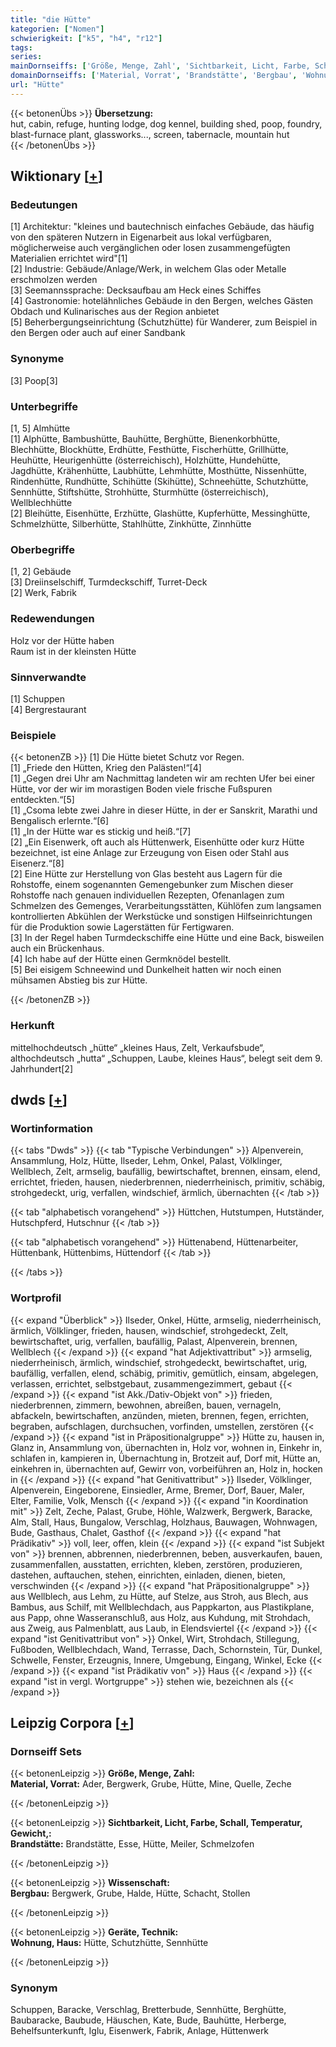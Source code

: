 ```yaml
---
title: "die Hütte"
kategorien: ["Nomen"]
schwierigkeit: ["k5", "h4", "r12"]
tags:
series:
mainDornseiffs: ['Größe, Menge, Zahl', 'Sichtbarkeit, Licht, Farbe, Schall, Temperatur, Gewicht,', 'Wissenschaft', 'Geräte, Technik']
domainDornseiffs: ['Material, Vorrat', 'Brandstätte', 'Bergbau', 'Wohnung, Haus']
url: "Hütte"
---
```


{{< betonenÜbs >}}
**Übersetzung:**  
hut, cabin, refuge, hunting lodge, dog kennel, building shed, poop, foundry, blast-furnace plant, glassworks..., screen, tabernacle, mountain hut  
{{< /betonenÜbs >}}

## Wiktionary [[+](https://de.wiktionary.org/wiki/Hütte)]

### Bedeutungen
[1] Architektur: "kleines und bautechnisch einfaches Gebäude, das häufig von den späteren Nutzern in Eigenarbeit aus lokal verfügbaren, möglicherweise auch vergänglichen oder losen zusammengefügten Materialien errichtet wird"[1]  
[2] Industrie: Gebäude/Anlage/Werk, in welchem Glas oder Metalle erschmolzen werden  
[3] Seemannssprache: Decksaufbau am Heck eines Schiffes  
[4] Gastronomie: hotelähnliches Gebäude in den Bergen, welches Gästen Obdach und Kulinarisches aus der Region anbietet  
[5] Beherbergungseinrichtung (Schutzhütte) für Wanderer, zum Beispiel in den Bergen oder auch auf einer Sandbank  

### Synonyme
[3] Poop[3]  

### Unterbegriffe
[1, 5]  Almhütte  
[1] Alphütte, Bambushütte, Bauhütte, Berghütte, Bienenkorbhütte, Blechhütte, Blockhütte, Erdhütte, Festhütte, Fischerhütte, Grillhütte, Heuhütte, Heurigenhütte (österreichisch), Holzhütte, Hundehütte, Jagdhütte, Krähenhütte, Laubhütte, Lehmhütte, Mosthütte, Nissenhütte, Rindenhütte, Rundhütte, Schihütte (Skihütte), Schneehütte, Schutzhütte, Sennhütte, Stiftshütte, Strohhütte, Sturmhütte (österreichisch), Wellblechhütte  
[2] Bleihütte, Eisenhütte, Erzhütte, Glashütte, Kupferhütte, Messinghütte, Schmelzhütte, Silberhütte, Stahlhütte, Zinkhütte, Zinnhütte  

### Oberbegriffe
[1, 2] Gebäude  
[3] Dreiinselschiff, Turmdeckschiff, Turret-Deck  
[2] Werk, Fabrik  

### Redewendungen
Holz vor der Hütte haben  
Raum ist in der kleinsten Hütte  

### Sinnverwandte
[1] Schuppen  
[4] Bergrestaurant  

### Beispiele
{{< betonenZB >}}
[1] Die Hütte bietet Schutz vor Regen.  
[1] „Friede den Hütten, Krieg den Palästen!“[4]  
[1] „Gegen drei Uhr am Nachmittag landeten wir am rechten Ufer bei einer Hütte, vor der wir im morastigen Boden viele frische Fußspuren entdeckten.“[5]  
[1] „Csoma lebte zwei Jahre in dieser Hütte, in der er Sanskrit, Marathi und Bengalisch erlernte.“[6]  
[1] „In der Hütte war es stickig und heiß.“[7]  
[2] „Ein Eisenwerk, oft auch als Hüttenwerk, Eisenhütte oder kurz Hütte bezeichnet, ist eine Anlage zur Erzeugung von Eisen oder Stahl aus Eisenerz.“[8]  
[2] Eine Hütte zur Herstellung von Glas besteht aus Lagern für die Rohstoffe, einem sogenannten Gemengebunker zum Mischen dieser Rohstoffe nach genauen individuellen Rezepten, Ofenanlagen zum Schmelzen des Gemenges, Verarbeitungsstätten, Kühlöfen zum langsamen kontrollierten Abkühlen der Werkstücke und sonstigen Hilfseinrichtungen für die Produktion sowie Lagerstätten für Fertigwaren.  
[3] In der Regel haben Turmdeckschiffe eine Hütte und eine Back, bisweilen auch ein Brückenhaus.  
[4] Ich habe auf der Hütte einen Germknödel bestellt.  
[5] Bei eisigem Schneewind und Dunkelheit hatten wir noch einen mühsamen Abstieg bis zur Hütte.  

{{< /betonenZB >}}
### Herkunft
mittelhochdeutsch „hütte“ „kleines Haus, Zelt, Verkaufsbude“, althochdeutsch „hutta“ „Schuppen, Laube, kleines Haus“, belegt seit dem 9. Jahrhundert[2]  



## dwds [[+](https://www.dwds.de/wb/Hütte)]

### Wortinformation
{{< tabs "Dwds" >}}
{{< tab "Typische Verbindungen" >}}
Alpenverein, Ansammlung, Holz, Hütte, Ilseder, Lehm, Onkel, Palast, Völklinger, Wellblech, Zelt, armselig, baufällig, bewirtschaftet, brennen, einsam, elend, errichtet, frieden, hausen, niederbrennen, niederrheinisch, primitiv, schäbig, strohgedeckt, urig, verfallen, windschief, ärmlich, übernachten
{{< /tab >}}

{{< tab "alphabetisch vorangehend" >}}
Hüttchen, Hutstumpen, Hutständer, Hutschpferd, Hutschnur
{{< /tab >}}

{{< tab "alphabetisch vorangehend" >}}
Hüttenabend, Hüttenarbeiter, Hüttenbank, Hüttenbims, Hüttendorf
{{< /tab >}}

{{< /tabs >}}

### Wortprofil
{{< expand "Überblick" >}} Ilseder, Onkel, Hütte, armselig, niederrheinisch, ärmlich, Völklinger, frieden, hausen, windschief, strohgedeckt, Zelt, bewirtschaftet, urig, verfallen, baufällig, Palast, Alpenverein, brennen, Wellblech {{< /expand >}}
{{< expand "hat Adjektivattribut" >}} armselig, niederrheinisch, ärmlich, windschief, strohgedeckt, bewirtschaftet, urig, baufällig, verfallen, elend, schäbig, primitiv, gemütlich, einsam, abgelegen, verlassen, errichtet, selbstgebaut, zusammengezimmert, gebaut {{< /expand >}}
{{< expand "ist Akk./Dativ-Objekt von" >}} frieden, niederbrennen, zimmern, bewohnen, abreißen, bauen, vernageln, abfackeln, bewirtschaften, anzünden, mieten, brennen, fegen, errichten, begraben, aufschlagen, durchsuchen, vorfinden, umstellen, zerstören {{< /expand >}}
{{< expand "ist in Präpositionalgruppe" >}} Hütte zu, hausen in, Glanz in, Ansammlung von, übernachten in, Holz vor, wohnen in, Einkehr in, schlafen in, kampieren in, Übernachtung in, Brotzeit auf, Dorf mit, Hütte an, einkehren in, übernachten auf, Gewirr von, vorbeiführen an, Holz in, hocken in {{< /expand >}}
{{< expand "hat Genitivattribut" >}} Ilseder, Völklinger, Alpenverein, Eingeborene, Einsiedler, Arme, Bremer, Dorf, Bauer, Maler, Elter, Familie, Volk, Mensch {{< /expand >}}
{{< expand "in Koordination mit" >}} Zelt, Zeche, Palast, Grube, Höhle, Walzwerk, Bergwerk, Baracke, Alm, Stall, Haus, Bungalow, Verschlag, Holzhaus, Bauwagen, Wohnwagen, Bude, Gasthaus, Chalet, Gasthof {{< /expand >}}
{{< expand "hat Prädikativ" >}} voll, leer, offen, klein {{< /expand >}}
{{< expand "ist Subjekt von" >}} brennen, abbrennen, niederbrennen, beben, ausverkaufen, bauen, zusammenfallen, ausstatten, errichten, kleben, zerstören, produzieren, dastehen, auftauchen, stehen, einrichten, einladen, dienen, bieten, verschwinden {{< /expand >}}
{{< expand "hat Präpositionalgruppe" >}} aus Wellblech, aus Lehm, zu Hütte, auf Stelze, aus Stroh, aus Blech, aus Bambus, aus Schilf, mit Wellblechdach, aus Pappkarton, aus Plastikplane, aus Papp, ohne Wasseranschluß, aus Holz, aus Kuhdung, mit Strohdach, aus Zweig, aus Palmenblatt, aus Laub, in Elendsviertel {{< /expand >}}
{{< expand "ist Genitivattribut von" >}} Onkel, Wirt, Strohdach, Stillegung, Fußboden, Wellblechdach, Wand, Terrasse, Dach, Schornstein, Tür, Dunkel, Schwelle, Fenster, Erzeugnis, Innere, Umgebung, Eingang, Winkel, Ecke {{< /expand >}}
{{< expand "ist Prädikativ von" >}} Haus {{< /expand >}}
{{< expand "ist in vergl. Wortgruppe" >}} stehen wie, bezeichnen als {{< /expand >}}

## Leipzig Corpora [[+](https://corpora.uni-leipzig.de/en/res?word=Hütte&corpusId=deu_newscrawl-public_2018)]

### Dornseiff Sets
{{< betonenLeipzig >}}
**Größe, Menge, Zahl:**  
**Material, Vorrat:** Ader, Bergwerk, Grube, Hütte, Mine, Quelle, Zeche  

{{< /betonenLeipzig >}}


{{< betonenLeipzig >}}
**Sichtbarkeit, Licht, Farbe, Schall, Temperatur, Gewicht,:**  
**Brandstätte:** Brandstätte, Esse, Hütte, Meiler, Schmelzofen  

{{< /betonenLeipzig >}}


{{< betonenLeipzig >}}
**Wissenschaft:**  
**Bergbau:** Bergwerk, Grube, Halde, Hütte, Schacht, Stollen  

{{< /betonenLeipzig >}}


{{< betonenLeipzig >}}
**Geräte, Technik:**  
**Wohnung, Haus:** Hütte, Schutzhütte, Sennhütte  

{{< /betonenLeipzig >}}

### Synonym
Schuppen, Baracke, Verschlag, Bretterbude, Sennhütte, Berghütte, Baubaracke, Baubude, Häuschen, Kate, Bude, Bauhütte, Herberge, Behelfsunterkunft, Iglu, Eisenwerk, Fabrik, Anlage, Hüttenwerk

